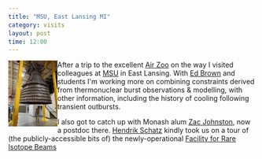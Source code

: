 ```yaml
---
title: "MSU, East Lansing MI"
category: visits
layout: post
time: 12:00
---
```

<p>
<img src="/images/20220528_140159.jpg" width="100" align="left">
After a trip to the excellent <a href="https://www.airzoo.org">Air Zoo</a>
on the way I visited colleagues at <a href="https://msu.edu">MSU</a> in
East Lansing. With <a href="https://web.pa.msu.edu/people/ebrown">Ed
Brown</a> and students I'm working more on combining constraints derived
from thermonuclear burst observations & modelling, with other information,
including the history of cooling following transient outbursts.</p>
<p>
I also got to catch up with Monash alum <a
href="https://astro.natsci.msu.edu/people/zac-johnston">Zac Johnston</a>,
now a postdoc there. <a href="https://people.nscl.msu.edu/~schatz">Hendrik
Schatz</a> kindly took us on a tour of (the publicly-accessible bits of)
the newly-operational <a href="https://frib.msu.edu">Facility for Rare
Isotope Beams</a>
</p>
